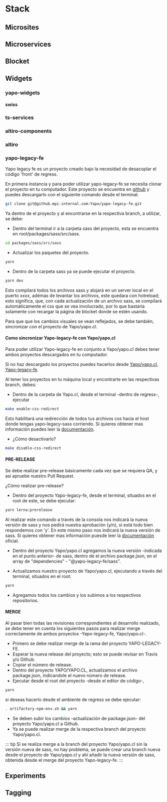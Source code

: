 # Stack

## Microsites


## Microservices


## Blocket


## Widgets

### yapo-widgets
#### swiss

### ts-services

### altiro-components

### altiro

### yapo-legacy-fe

Yapo legacy fe es un proyecto creado bajo la necesidad de desacoplar el código 'front' de regress.

En primera instancia y para poder utilizar yapo-legacy-fe se necesita clonar el proyecto en tu computador.
Este proyecto se encuentra en [github](https://github.mpi-internal.com/Yapo/yapo-legacy-fe) y puedes descargarlo con el siguiente comando desde el terminal.
``` bash
git clone git@github.mpi-internal.com:Yapo/yapo-legacy-fe.git
```

Ya dentro de el proyecto y al encontrarse en la respectiva branch, a utilizar, se debe:
- Dentro del terminal ir a la carpeta sass del proyecto, esta se encuentra en root/packages/sass/src/sass.
``` bash
cd packages/sass/src/sass
```
- Actualizar los paquetes del proyecto.
``` bash
yarn
```
- Dentro de la carpeta sass ya se puede ejecutar el proyecto.
``` bash
yarn dev
```

Esto compilará todos los archivos sass y alojará en un server local en el puerto xxxx, adémas de levantar los archivos, este quedara con hotreload; esto significa, que, con cada actualización de un archivo sass, se compilará automáticamente el css que se vea involucrado, por lo que bastaría solamente con recargar la página de blocket donde se estén usando.

Para que que los cambios visuales se vean reflejados, se debe también, sincronizar con el proyecto de Yapo/yapo.cl.

#### Como sincronizar Yapo-legacy-fe con Yapo/yapo.cl

Para poder utilizar Yapo-legacy-fe en conjunto a Yapo/yapo.cl debes tener ambos proyectos descargados en tu computador.

Si no haz descargado los proyectos puedes hacerlos desde [Yapo/yapo.cl](git@github.mpi-internal.com:Yapo/Yapo.cl.git), [Yapo-legacy-fe](https://github.mpi-internal.com/Yapo/yapo-legacy-fe).

Al tener los proyectos en tu máquina local y encontrarte en las respectivas branch, debes:
- Dentro de la carpeta de Yapo.cl, desde el terminal -dentro de regress-, ejecutar
``` bash
make enable-css-redirect
```
Esto habilitará una redirección de todos tus archivos css hacia el host donde tengas yapo-legacy-sass corriendo. Si quieres obtener mas información puedes leer la [documentación](https://confluence.mpi-internal.com/pages/viewpage.action?spaceKey=YAPO&title=Development+with+yapo-legacy-fe).

- ¿Cómo desactivarlo?
``` bash
make disable-css-redirect
```

#### PRE-RELEASE

Se debe realizar pre-release básicamente cada vez que se requiera QA, y así apruebe nuestro Pull Request.

¿Cómo realizar pre-release?
- Dentro del proyecto Yapo-legacy-fe, desde el terminal, situados en el root de este, se debe ejecutar:
``` bash
yarn lerna:prerelease
```
  Al realizar este comando a través de la consola nos indicará la nueva versión de sass y nos pedirá nuestra aprobación (y/n), si está todo bien respondemos con 'y'. En este mismo paso nos indicará la nueva versión de sass. Si quieres obtener mas información puesde leer la [documentación](https://github.com/lerna/lerna) oficial.

- Dentro del proyecto Yapo/yapo.cl agregamos la nueva versión -indicada en el punto anterior- de sass, dentro de el archivo package.json, en el array de "dependencies" - "@yapo-legacy-fe/sass".

- Actualizamos nuestro proyecto de Yapo/yapo.cl, ejecutando a través del terminal, situados en el root:
``` bash 
yarn
```

- Agregamos todos los cambios y los subimos a los respectivos repositorios.


#### MERGE

Al pasar bien todas las revisiones correspondientes al desarrollo realizado, se debe tener en cuenta los siguientes pasos para realizar merge correctamente de ambos proyectos -Yapo-legacy-fe, Yapo/yapo.cl-.
- Primero se debe realizar merge de la rama del proyecto YAPO-LEGACY-FE.
- Esperar la nueva release del proyecto; esto se puede revisar en Travis y/o Github.
- Copiar el número de release.
- Dentro del proyecto YAPO/YAPO.CL, actualizamos el archivo package.json, indicandole el nuevo número de release.
- Ejecutar desde el root del proyecto -desde el editor de código-, 
``` bash
yarn
```
si deseas hacerlo desde el ambiente de regress se debe ejecutar:
``` bash
. artifactory-npm-env.sh && yarn
```
- Se deben subir los cambios -actualización de package.json- del proyecto Yapo/yapo.cl a Github.
- Ya se puede realizar merge de la respectiva branch del proyecto Yapo/yapo.cl.

::: tip
Si se realiza merge a la branch del proyecto Yapo/yapo.cl sin la versión nueva de sass, no hay problema, se puede crear una branch nueva desde el proyecto de Yapo/yapo.cl y ahí añadir la nueva versión de sass, obtenida desde el merge del proyecto Yapo-legacy-fe.
:::

## Experiments


## Tagging

